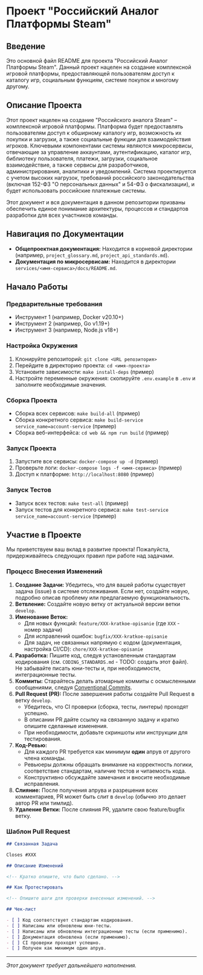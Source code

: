 # Проект "Российский Аналог Платформы Steam"

## Введение

Это основной файл README для проекта "Российский Аналог Платформы Steam".
Данный проект нацелен на создание комплексной игровой платформы, предоставляющей пользователям доступ к каталогу игр, социальным функциям, системе покупок и многому другому.

## Описание Проекта

Этот проект нацелен на создание "Российского аналога Steam" – комплексной игровой платформы. Платформа будет предоставлять пользователям доступ к обширному каталогу игр, возможность их покупки и загрузки, а также социальные функции для взаимодействия игроков. Ключевыми компонентами системы являются микросервисы, отвечающие за управление аккаунтами, аутентификацию, каталог игр, библиотеку пользователя, платежи, загрузки, социальное взаимодействие, а также сервисы для разработчиков, администрирования, аналитики и уведомлений. Система проектируется с учетом высоких нагрузок, требований российского законодательства (включая 152-ФЗ "О персональных данных" и 54-ФЗ о фискализации), и будет использовать российские платежные системы.

Этот документ и вся документация в данном репозитории призваны обеспечить единое понимание архитектуры, процессов и стандартов разработки для всех участников команды.

## Навигация по Документации

*   **Общепроектная документация:** Находится в корневой директории (например, `project_glossary.md`, `project_api_standards.md`).
*   **Документация по микросервисам:** Находится в директории `services/<имя-сервиса>/docs/README.md`.

## Начало Работы

### Предварительные требования

<!-- TODO: Указать здесь необходимые инструменты и версии (например, Docker, Node.js, Go, Python, конкретные версии SDK и т.д.) -->
*   Инструмент 1 (например, Docker v20.10+)
*   Инструмент 2 (например, Go v1.19+)
*   Инструмент 3 (например, Node.js v18+)

### Настройка Окружения

<!-- TODO: Описать шаги по настройке локального окружения разработки. -->
1.  Клонируйте репозиторий: `git clone <URL репозитория>`
2.  Перейдите в директорию проекта: `cd <имя-проекта>`
3.  Установите зависимости: `make install-deps` (пример)
4.  Настройте переменные окружения: скопируйте `.env.example` в `.env` и заполните необходимые значения.

### Сборка Проекта

<!-- TODO: Описать команды для сборки различных компонентов проекта. -->
*   Сборка всех сервисов: `make build-all` (пример)
*   Сборка конкретного сервиса: `make build-service service_name=account-service` (пример)
*   Сборка веб-интерфейса: `cd web && npm run build` (пример)

### Запуск Проекта

<!-- TODO: Описать, как запустить проект локально (например, с использованием Docker Compose). -->
1.  Запустите все сервисы: `docker-compose up -d` (пример)
2.  Проверьте логи: `docker-compose logs -f <имя-сервиса>` (пример)
3.  Доступ к платформе: `http://localhost:8080` (пример)

### Запуск Тестов

<!-- TODO: Описать команды для запуска тестов. -->
*   Запуск всех тестов: `make test-all` (пример)
*   Запуск тестов для конкретного сервиса: `make test-service service_name=account-service` (пример)

## Участие в Проекте

Мы приветствуем ваш вклад в развитие проекта! Пожалуйста, придерживайтесь следующих правил при работе над задачами.

### Процесс Внесения Изменений

1.  **Создание Задачи:** Убедитесь, что для вашей работы существует задача (issue) в системе отслеживания. Если нет, создайте новую, подробно описав проблему или предлагаемую функциональность.
2.  **Ветвление:** Создайте новую ветку от актуальной версии ветки `develop`.
3.  **Именование Веток:**
    *   Для новых функций: `feature/XXX-kratkoe-opisanie` (где `XXX` - номер задачи)
    *   Для исправлений ошибок: `bugfix/XXX-kratkoe-opisanie`
    *   Для задач, не связанных напрямую с кодом (документация, настройка CI/CD): `chore/XXX-kratkoe-opisanie`
4.  **Разработка:** Пишите код, следуя установленным стандартам кодирования (см. `CODING_STANDARDS.md` - TODO: создать этот файл). Не забывайте писать юни-тесты и, при необходимости, интеграционные тесты.
5.  **Коммиты:** Старайтесь делать атомарные коммиты с осмысленными сообщениями, следуя [Conventional Commits](https://www.conventionalcommits.org/).
6.  **Pull Request (PR):** После завершения работы создайте Pull Request в ветку `develop`.
    *   Убедитесь, что CI проверки (сборка, тесты, линтеры) проходят успешно.
    *   В описании PR дайте ссылку на связанную задачу и кратко опишите сделанные изменения.
    *   При необходимости, добавьте скриншоты или инструкции для тестирования.
7.  **Код-Ревью:**
    *   Для каждого PR требуется как минимум **один** апрув от другого члена команды.
    *   Ревьюеры должны обращать внимание на корректность логики, соответствие стандартам, наличие тестов и читаемость кода.
    *   Конструктивно обсуждайте замечания и вносите необходимые исправления.
8.  **Слияние:** После получения апрува и разрешения всех комментариев, PR может быть слит в `develop` (обычно это делает автор PR или тимлид).
9.  **Удаление Ветки:** После слияния PR, удалите свою feature/bugfix ветку.

### Шаблон Pull Request

<!-- TODO: Создать файл `.github/PULL_REQUEST_TEMPLATE.md` с этим шаблоном. -->
```markdown
## Связанная Задача

Closes #XXX

## Описание Изменений

<!-- Кратко опишите, что было сделано. -->

## Как Протестировать

<!-- Опишите шаги для проверки внесенных изменений. -->

## Чек-лист

- [ ] Код соответствует стандартам кодирования.
- [ ] Написаны или обновлены юни-тесты.
- [ ] Написаны или обновлены интеграционные тесты (если применимо).
- [ ] Документация обновлена (если применимо).
- [ ] CI проверки проходят успешно.
- [ ] Получен как минимум один апрув.
```

---
*Этот документ требует дальнейшего наполнения.*
